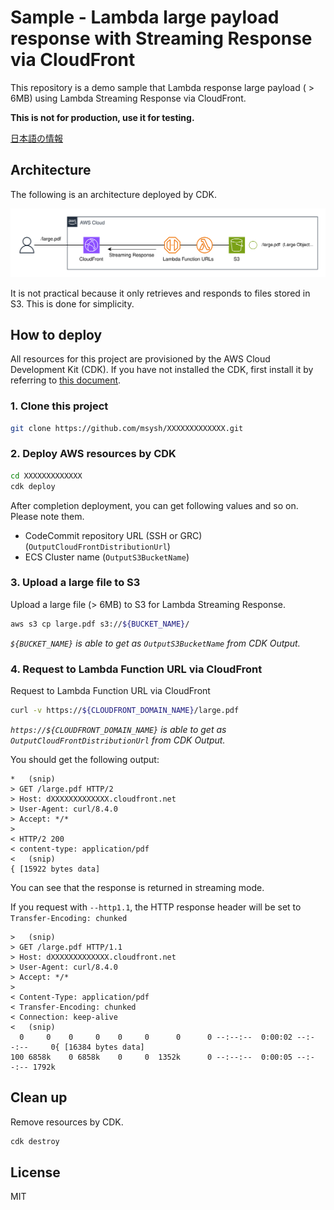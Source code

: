# Sample - Lambda large payload response with Streaming Response via CloudFront

This repository is a demo sample that Lambda response large payload ( > 6MB) using Lambda Streaming Response via CloudFront.

**This is not for production, use it for testing.**

[日本語の情報](https://blog.msysh.me/posts/2024/04/using-lambda-stream-response-to-response-over-6mb-via-cloudfront.html)

## Architecture

The following is an architecture deployed by CDK.

![Architecture](./doc/architecture.svg)

It is not practical because it only retrieves and responds to files stored in S3. This is done for simplicity.

## How to deploy

All resources for this project are provisioned by the AWS Cloud Development Kit (CDK).
If you have not installed the CDK, first install it by referring to [this document](https://docs.aws.amazon.com/cdk/v2/guide/getting_started.html).

### 1. Clone this project

```bash
git clone https://github.com/msysh/XXXXXXXXXXXXX.git
```

### 2. Deploy AWS resources by CDK

```bash
cd XXXXXXXXXXXXX
cdk deploy
```

After completion deployment, you can get following values and so on.
Please note them.

* CodeCommit repository URL (SSH or GRC) (`OutputCloudFrontDistributionUrl`)
* ECS Cluster name (`OutputS3BucketName`)

### 3. Upload a large file to S3

Upload a large file (> 6MB) to S3 for Lambda Streaming Response.

```bash
aws s3 cp large.pdf s3://${BUCKET_NAME}/
```

_`${BUCKET_NAME}` is able to get as `OutputS3BucketName` from CDK Output._

### 4. Request to Lambda Function URL via CloudFront

Request to Lambda Function URL via CloudFront

```bash
curl -v https://${CLOUDFRONT_DOMAIN_NAME}/large.pdf
```

_`https://${CLOUDFRONT_DOMAIN_NAME}` is able to get as `OutputCloudFrontDistributionUrl` from CDK Output._

You should get the following output:

```
*   (snip)
> GET /large.pdf HTTP/2
> Host: dXXXXXXXXXXXXX.cloudfront.net
> User-Agent: curl/8.4.0
> Accept: */*
>
< HTTP/2 200
< content-type: application/pdf
<   (snip)
{ [15922 bytes data]
```

You can see that the response is returned in streaming mode.

If you request with `--http1.1`, the HTTP response header will be set to `Transfer-Encoding: chunked`

```
>   (snip)
> GET /large.pdf HTTP/1.1
> Host: dXXXXXXXXXXXXX.cloudfront.net
> User-Agent: curl/8.4.0
> Accept: */*
>
< Content-Type: application/pdf
< Transfer-Encoding: chunked
< Connection: keep-alive
<   (snip)
  0     0    0     0    0     0      0      0 --:--:--  0:00:02 --:--:--     0{ [16384 bytes data]
100 6858k    0 6858k    0     0  1352k      0 --:--:--  0:00:05 --:--:-- 1792k
```

## Clean up

Remove resources by CDK.

```bash
cdk destroy
```

## License

MIT
